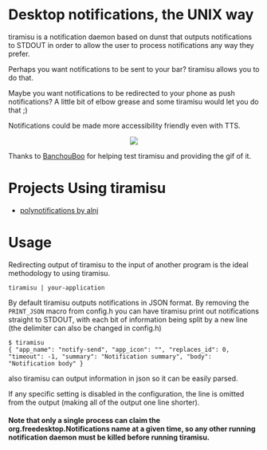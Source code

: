 # Desktop notifications, the UNIX way

tiramisu is a notification daemon based on dunst that outputs notifications
to STDOUT in order to allow the user to process notifications any way they prefer.

Perhaps you want notifications to be sent to your bar? tiramisu allows you to do that.

Maybe you want notifications to be redirected to your phone as push notifications? A little bit of elbow grease and some tiramisu would let you do that ;)

Notifications could be made more accessibility friendly even with TTS.

<div align="center"><img src="https://github.com/Sweets/tiramisu/blob/master/example.gif"/></div>

Thanks to [BanchouBoo](https://github.com/BanchouBoo) for helping test tiramisu and providing the gif of it.

# Projects Using tiramisu

- [polynotifications by alnj](https://github.com/alnj/polynotifications)

# Usage

Redirecting output of tiramisu to the input of another program is the ideal methodology to using
tiramisu.

```
tiramisu | your-application
```

By default tiramisu outputs notifications in JSON format. By removing the `PRINT_JSON` macro from config.h you can have tiramisu print out notifications straight to STDOUT, with each bit of information being split by a new line (the delimiter can also be changed in config.h)

```
$ tiramisu
{ "app_name": "notify-send", "app_icon": "", "replaces_id": 0, "timeout": -1, "summary": "Notification summary", "body": "Notification body" }
```

also tiramisu can output information in json so it can be easily parsed.

If any specific setting is disabled in the configuration, the line is omitted
from the output (making all of the output one line shorter).

#### Note that only a single process can claim the org.freedesktop.Notifications name at a given time, so any other running notification daemon must be killed before running tiramisu.

